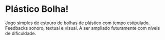 # Plástico Bolha!
Jogo simples de estouro de bolhas de plástico com tempo estipulado. Feedbacks sonoro, textual e visual. A ser ampliado futuramente com níveis de dificuldade.

